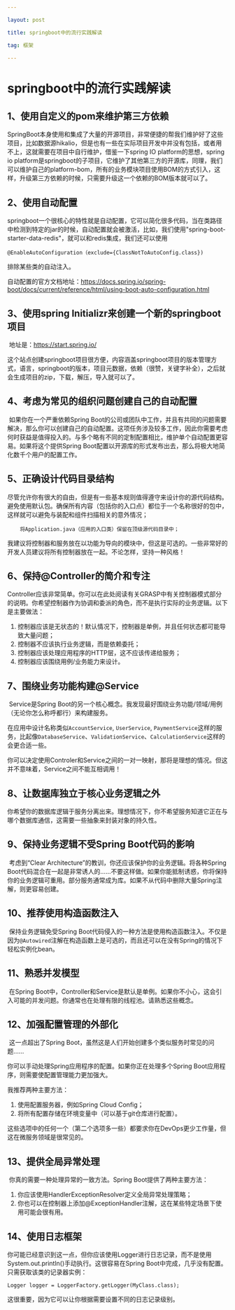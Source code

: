 ```yaml
---

layout: post

title: springboot中的流行实践解读

tag: 框架

---
```

# springboot中的流行实践解读

## 1、使用自定义的pom来维护第三方依赖

​	SpringBoot本身使用和集成了大量的开源项目，非常便捷的帮我们维护好了这些项目，比如数据源hikalio，但是也有一些在实际项目开发中并没有包括，或者用不上，这就需要在项目中自行维护，借鉴一下spring IO platform的思想，spring io platform是springboot的子项目，它维护了其他第三方的开源库，同理，我们可以维护自己的platform-bom，所有的业务模块项目使用BOM的方式引入，这样，升级第三方依赖的时候，只需要升级这一个依赖的BOM版本就可以了。

## 2、使用自动配置

​	springboot一个很核心的特性就是自动配置，它可以简化很多代码，当在类路径中检测到特定的jar的时候，自动配置就会被激活，比如，我们使用"spring-boot-starter-data-redis"，就可以和redis集成，我们还可以使用

```
@EnableAutoConfiguration（exclude={ClassNotToAutoConfig.class})
```

排除某些类的自动注入。

自动配置的官方文档地址：<https://docs.spring.io/spring-boot/docs/current/reference/html/using-boot-auto-configuration.html>

## 3、使用spring Initializr来创建一个新的springboot项目

​	地址是：<https://start.spring.io/>

   这个站点创建springboot项目很方便，内容涵盖springboot项目的版本管理方式，语言，springboot的版本，项目元数据，依赖（很赞，关键字补全），之后就会生成项目的zip，下载，解压，导入就可以了。

## 4、考虑为常见的组织问题创建自己的自动配置

​	如果你在一个严重依赖Spring Boot的公司或团队中工作，并且有共同的问题需要解决，那么你可以创建自己的自动配置。这项任务涉及较多工作，因此你需要考虑何时获益是值得投入的。与多个略有不同的定制配置相比，维护单个自动配置更容易。如果将这个提供Spring Boot配置以开源库的形式发布出去，那么将极大地简化数千个用户的配置工作。

## 5、正确设计代码目录结构

​	尽管允许你有很大的自由，但是有一些基本规则值得遵守来设计你的源代码结构。避免使用默认包。确保所有内容（包括你的入口点）都位于一个名称很好的包中，这样就可以避免与装配和组件扫描相关的意外情况；

```
    将Application.java（应用的入口类）保留在顶级源代码目录中；
```

 我建议将控制器和服务放在以功能为导向的模块中，但这是可选的。一些非常好的开发人员建议将所有控制器放在一起。不论怎样，坚持一种风格！

## 6、保持@Controller的简介和专注

​	Controller应该非常简单。你可以在此处阅读有关GRASP中有关控制器模式部分的说明。你希望控制器作为协调和委派的角色，而不是执行实际的业务逻辑。以下是主要做法：

1. 控制器应该是无状态的！默认情况下，控制器是单例，并且任何状态都可能导致大量问题；
2. 控制器不应该执行业务逻辑，而是依赖委托；
3. 控制器应该处理应用程序的HTTP层，这不应该传递给服务；
4. 控制器应该围绕用例/业务能力来设计。

## 7、围绕业务功能构建@Service

​	Service是Spring Boot的另一个核心概念。我发现最好围绕业务功能/领域/用例（无论你怎么称呼都行）来构建服务。

在应用中设计名称类似`AccountService`, `UserService`, `PaymentService`这样的服务，比起像`DatabaseService`、`ValidationService`、`CalculationService`这样的会更合适一些。

​	你可以决定使用Controler和Service之间的一对一映射，那将是理想的情况。但这并不意味着，Service之间不能互相调用！

## 8、让数据库独立于核心业务逻辑之外

​	你希望你的数据库逻辑于服务分离出来。理想情况下，你不希望服务知道它正在与哪个数据库通信，这需要一些抽象来封装对象的持久性。

## 9、保持业务逻辑不受Spring Boot代码的影响

​	考虑到“Clear Architecture”的教训，你还应该保护你的业务逻辑。将各种Spring Boot代码混合在一起是非常诱人的……不要这样做。如果你能抵制诱惑，你将保持你的业务逻辑可重用。部分服务通常成为库。如果不从代码中删除大量Spring注解，则更容易创建。

## 10、推荐使用构造函数注入

​	保持业务逻辑免受Spring Boot代码侵入的一种方法是使用构造函数注入。不仅是因为`@Autowired`注解在构造函数上是可选的，而且还可以在没有Spring的情况下轻松实例化bean。

## 11、熟悉并发模型

​	在Spring Boot中，Controller和Service是默认是单例。如果你不小心，这会引入可能的并发问题。你通常也在处理有限的线程池。请熟悉这些概念。

## 12、加强配置管理的外部化

​	这一点超出了Spring Boot，虽然这是人们开始创建多个类似服务时常见的问题……

你可以手动处理Spring应用程序的配置。如果你正在处理多个Spring Boot应用程序，则需要使配置管理能力更加强大。

我推荐两种主要方法：

1. 使用配置服务器，例如Spring Cloud Config；
2. 将所有配置存储在环境变量中（可以基于git仓库进行配置）。

这些选项中的任何一个（第二个选项多一些）都要求你在DevOps更少工作量，但这在微服务领域是很常见的。

## 13、提供全局异常处理

​	你真的需要一种处理异常的一致方法。Spring Boot提供了两种主要方法：

1. 你应该使用HandlerExceptionResolver定义全局异常处理策略；
2. 你也可以在控制器上添加@ExceptionHandler注解，这在某些特定场景下使用可能会很有用。

## 14、使用日志框架

​	你可能已经意识到这一点，但你应该使用Logger进行日志记录，而不是使用System.out.println()手动执行。这很容易在Spring Boot中完成，几乎没有配置。只需获取该类的记录器实例：

```
Logger logger = LoggerFactory.getLogger(MyClass.class);
```

这很重要，因为它可以让你根据需要设置不同的日志记录级别。

